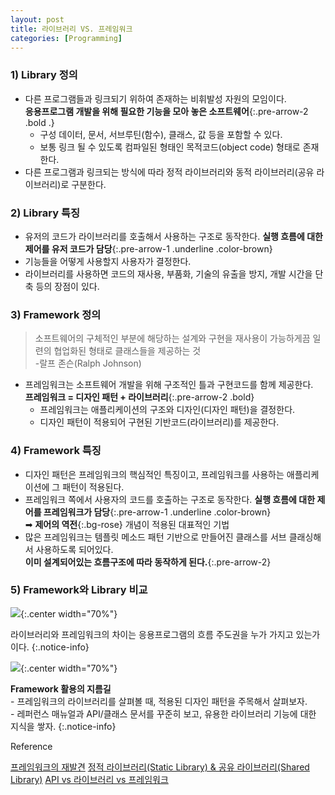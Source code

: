 ```yaml
---
layout: post
title: 라이브러리 VS. 프레임워크
categories: [Programming]
---
```


### 1) Library 정의
- 다른 프로그램들과 링크되기 위하여 존재하는 비휘발성 자원의 모임이다.  
  **응용프로그램 개발을 위해 필요한 기능을 모아 놓은 소프트웨어**{:.pre-arrow-2 .bold .}
   - 구성 데이터, 문서, 서브루틴(함수), 클래스, 값 등을 포함할 수 있다.
   - 보통 링크 될 수 있도록 컴파일된 형태인 목적코드(object code) 형태로 존재한다.
- 다른 프로그램과 링크되는 방식에 따라 정적 라이브러리와 동적 라이브러리(공유 라이브러리)로 구분한다.

### 2) Library 특징
- 유저의 코드가 라이브러리를 호출해서 사용하는 구조로 동작한다.
  **실행 흐름에 대한 제어를 유저 코드가 담당**{:.pre-arrow-1 .underline .color-brown}
- 기능들을 어떻게 사용할지 사용자가 결정한다.
- 라이브러리를 사용하면 코드의 재사용, 부품화, 기술의 유출을 방지, 개발 시간을 단축 등의 장점이 있다.

### 3) Framework 정의
> 소프트웨어의 구체적인 부분에 해당하는 설계와 구현을 재사용이 가능하게끔 일련의 협업화된 형태로 클래스들을 제공하는 것  
> -랄프 존슨(Ralph Johnson)

- 프레임워크는 소프트웨어 개발을 위해 구조적인 틀과 구현코드를 함께 제공한다.  
  **프레임워크 = 디자인 패턴 + 라이브러리**{:.pre-arrow-2 .bold}
   - 프레임워크는 애플리케이션의 구조와 디자인(디자인 패턴)을 결정한다.
   - 디자인 패턴이 적용되어 구현된 기반코드(라이브러리)를 제공한다.

### 4) Framework  특징
- 디자인 패턴은 프레임워크의 핵심적인 특징이고, 프레임워크를 사용하는 애플리케이션에 그 패턴이 적용된다.
- 프레임워크 쪽에서 사용자의 코드를 호출하는 구조로 동작한다.
  **실행 흐름에 대한 제어를 프레임워크가 담당**{:.pre-arrow-1 .underline .color-brown}  
  ➡︎  **제어의 역전**{:.bg-rose} 개념이 적용된 대표적인 기법
- 많은 프레임워크는 템플릿 메소드 패턴 기반으로 만들어진 클래스를 서브 클래싱해서 사용하도록 되어있다.  
  **이미 설계되어있는 흐름구조에 따라 동작하게 된다.**{:.pre-arrow-2}

### 5) Framework와  Library 비교
![](https://image.zdnet.co.kr/images/stories/news/enterprise/2007/09/0910/0611%20cs1%20t-1.bmp){:.center width="70%"}

라이브러리와 프레임워크의 차이는 응용프로그램의 흐름 주도권을 누가 가지고 있는가이다.
{:.notice-info}

![](https://media.vlpt.us/images/tjdud0123/post/cf64f995-0315-442a-928e-0c3a2a68d64b/framework-vs-library.png){:.center width="70%"}

**Framework 활용의 지름길**  
\- 프레임워크의 라이브러리를 살펴볼 때, 적용된 디자인 패턴을 주목해서 살펴보자.  
\- 레퍼런스 매뉴얼과 API/클래스 문서를 꾸준히 보고, 유용한 라이브러리 기능에 대한 지식을 쌓자.
{:.notice-info}

<div class="post-reference">
  <p>Reference</p>
  <a href="https://zdnet.co.kr/view/?no=00000039160910">프레임워크의 재발견</a>
  <a href="https://sens.tistory.com/33">정적 라이브러리(Static Library) & 공유 라이브러리(Shared Library)</a>
  <a href="https://velog.io/@tjdud0123/API-vs-%EB%9D%BC%EC%9D%B4%EB%B8%8C%EB%9F%AC%EB%A6%AC-vs-%ED%94%84%EB%A0%88%EC%9E%84%EC%9B%8C%ED%81%AC">API vs 라이브러리 vs 프레임워크</a>
</div>

